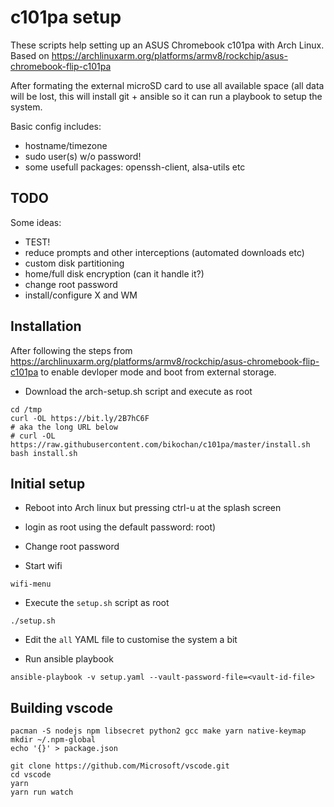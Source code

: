 # c101pa setup

These scripts help setting up an ASUS Chromebook c101pa with Arch Linux.
Based on https://archlinuxarm.org/platforms/armv8/rockchip/asus-chromebook-flip-c101pa

After formating the external microSD card to use all available space (all data will be lost,
this will install git + ansible so it can run a playbook to setup the system.

Basic config includes:

- hostname/timezone
- sudo user(s) w/o password!
- some usefull packages: openssh-client, alsa-utils etc

## TODO

Some ideas:

- TEST!
- reduce prompts and other interceptions (automated downloads etc)
- custom disk partitioning
- home/full disk encryption (can it handle it?)
- change root password
- install/configure X and WM


## Installation

After following the steps from https://archlinuxarm.org/platforms/armv8/rockchip/asus-chromebook-flip-c101pa
to enable devloper mode and boot from external storage.

- Download the arch-setup.sh script and execute as root
```
cd /tmp
curl -OL https://bit.ly/2B7hC6F
# aka the long URL below
# curl -OL https://raw.githubusercontent.com/bikochan/c101pa/master/install.sh
bash install.sh
```


## Initial setup

- Reboot into Arch linux but pressing ctrl-u at the splash screen

- login as root using the default password: root)

- Change root password

- Start wifi
```
wifi-menu
```

- Execute the `setup.sh` script as root
```
./setup.sh
```

- Edit the `all` YAML file to customise the system a bit

- Run ansible playbook
```
ansible-playbook -v setup.yaml --vault-password-file=<vault-id-file>
```

## Building vscode

```
pacman -S nodejs npm libsecret python2 gcc make yarn native-keymap
mkdir ~/.npm-global
echo '{}' > package.json

git clone https://github.com/Microsoft/vscode.git
cd vscode
yarn
yarn run watch
```
